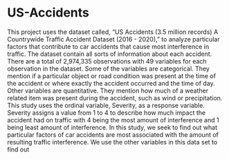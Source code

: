 # US-Accidents
This project uses the dataset called, “US Accidents (3.5 million records) A Countrywide Traffic Accident Dataset (2016 - 2020),” to analyze particular factors that contribute to car accidents that cause most interference in traffic. The dataset contain all sorts of information about each accident. There are a total of 2,974,335 observations with 49 variables for each observation in the dataset. Some of the variables are categorical. They mention if a particular object or road condition was present at the time of the accident or where exactly the accident occurred and the time of day. Other variables are quantitative. They mention how much of a weather related item was present during the accident, such as wind or precipitation. This study uses the ordinal variable, Severity, as a response variable. Severity assigns a value from 1 to 4 to describe how much impact the accident had on traffic with 4 being the most amount of interference and 1 being least amount of interference. In this study, we seek to find out what particular factors of car accidents are most associated with the amount of resulting traffic interference. We use the other variables in this data set to find out
